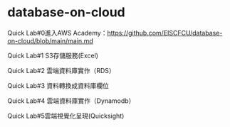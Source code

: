 # database-on-cloud

Quick Lab#0進入AWS Academy：https://github.com/EISCFCU/database-on-cloud/blob/main/main.md

Quick Lab#1 S3存儲服務(Excel)

Quick Lab#2 雲端資料庫實作（RDS）

Quick Lab#3 資料轉換成資料庫欄位

Quick Lab#4 雲端資料庫實作（Dynamodb）

Quick Lab#5雲端視覺化呈現(Quicksight)
